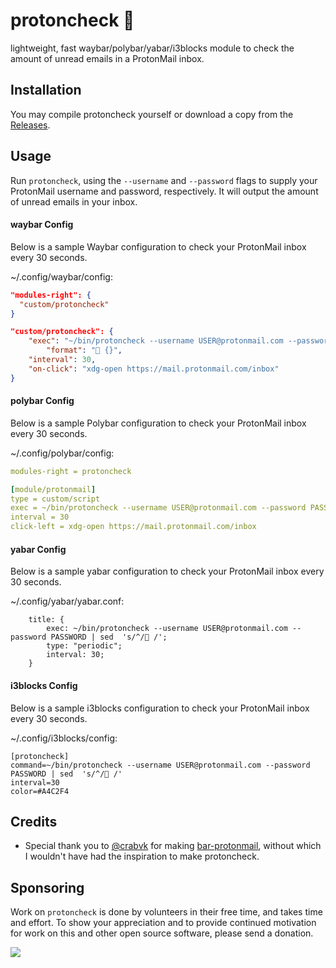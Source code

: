 # protoncheck  
lightweight, fast waybar/polybar/yabar/i3blocks module to check the amount of unread emails in a ProtonMail inbox.

## Installation
You may compile protoncheck yourself or download a copy from the [Releases](https://github.com/servusdei2018/protoncheck/releases/latest).

## Usage
Run `protoncheck`, using the `--username` and `--password` flags to supply your ProtonMail username and password, respectively. It will output the amount of unread emails in your inbox.

#### waybar Config
Below is a sample Waybar configuration to check your ProtonMail inbox every 30 seconds.

~/.config/waybar/config:
```json
"modules-right": {
  "custom/protoncheck"
}

"custom/protoncheck": {
    "exec": "~/bin/protoncheck --username USER@protonmail.com --password PASSWORD",
		"format": " {}",
    "interval": 30,
    "on-click": "xdg-open https://mail.protonmail.com/inbox"
}
```

#### polybar Config
Below is a sample Polybar configuration to check your ProtonMail inbox every 30 seconds.

~/.config/polybar/config:
```yaml
modules-right = protoncheck

[module/protonmail]
type = custom/script
exec = ~/bin/protoncheck --username USER@protonmail.com --password PASSWORD
interval = 30
click-left = xdg-open https://mail.protonmail.com/inbox
```

#### yabar Config
Below is a sample yabar configuration to check your ProtonMail inbox every 30 seconds.

~/.config/yabar/yabar.conf:
```
	title: {
		exec: ~/bin/protoncheck --username USER@protonmail.com --password PASSWORD | sed  's/^/ /';
		type: "periodic";
		interval: 30;
	}
```

#### i3blocks Config
Below is a sample i3blocks configuration to check your ProtonMail inbox every 30 seconds.

~/.config/i3blocks/config:
```
[protoncheck]
command=~/bin/protoncheck --username USER@protonmail.com --password PASSWORD | sed  's/^/ /'
interval=30
color=#A4C2F4
```

## Credits
 - Special thank you to [@crabvk](https://github.com/crabvk) for making [bar-protonmail](https://github.com/crabvk/bar-protonmail), without which I wouldn't have had the inspiration to make protoncheck.

## Sponsoring
Work on `protoncheck` is done by volunteers in their free time, and takes time and effort. To show your appreciation and to provide continued motivation for work on this and other open source software, please send a donation.

[![](https://img.shields.io/badge/PayPal-00457C?style=for-the-badge&logo=paypal&logoColor=white)](https://paypal.me/njtbracy)
